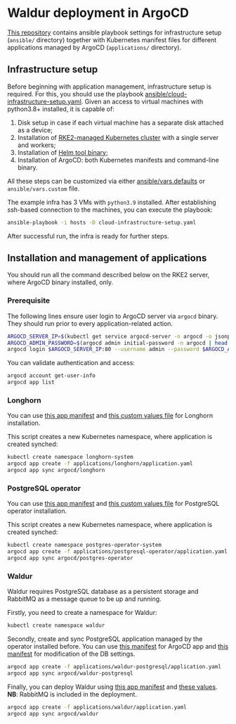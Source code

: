 # Waldur deployment in ArgoCD

[This repository](https://github.com/waldur/csl-poc) contains ansible playbook settings for infrastructure setup (`ansible/` directory)
together with Kubernetes manifest files for different applications managed by ArgoCD (`applications/` directory).

## Infrastructure setup

Before beginning with application management, infrastructure setup is required.
For this, you should use the playbook [ansible/cloud-infrastructure-setup.yaml](https://github.com/waldur/csl-poc/blob/main/ansible/cloud-infrastructure-setup.yaml).
Given an access to virtual machines with python3.8+ installed, it is capable of:

1. Disk setup in case if each virtual machine has a separate disk attached as a device;
2. Installation of [RKE2-managed Kubernetes cluster](https://docs.rke2.io/) with a single server and workers;
3. Installation of [Helm tool binary](https://helm.sh/);
4. Installation of ArgoCD: both Kubernetes manifests and command-line binary.

All these steps can be customized via either [ansible/vars.defaults](https://github.com/waldur/csl-poc/blob/main/ansible/vars.defaults) or `ansible/vars.custom` file.

The example infra has 3 VMs with `python3.9` installed.
After establishing ssh-based connection to the machines, you can execute the playbook:

```bash
ansible-playbook -i hosts -D cloud-infrastructure-setup.yaml
```

After successful run, the infra is ready for further steps.

## Installation and management of applications

You should run all the command described below on the RKE2 server, where ArgoCD binary installed, only.

### Prerequisite

The following lines ensure user login to ArgoCD server via `argocd` binary.
They should run prior to every application-related action.

```bash
ARGOCD_SERVER_IP=$(kubectl get service argocd-server -n argocd -o jsonpath={.spec.clusterIP})
ARGOCD_ADMIN_PASSWORD=$(argocd admin initial-password -n argocd | head -n1)
argocd login $ARGOCD_SERVER_IP:80 --username admin --password $ARGOCD_ADMIN_PASSWORD --name default
```

You can validate authentication and access:

```bash
argocd account get-user-info
argocd app list
```

### Longhorn

You can use [this app manifest](https://github.com/waldur/csl-poc/blob/main/applications/longhorn/application.yaml) and
[this custom values file](https://github.com/waldur/csl-poc/blob/main/applications/longhorn/values-custom.yaml) for Longhorn installation.

This script creates a new Kubernetes namespace, where application is created synched:

```bash
kubectl create namespace longhorn-system
argocd app create -f applications/longhorn/application.yaml
argocd app sync argocd/longhorn
```

### PostgreSQL operator

You can use [this app manifest](https://github.com/waldur/csl-poc/blob/main/applications/postgresql-operator/application.yaml) and
[this custom values file](https://github.com/waldur/csl-poc/blob/main/applications/postgresql-operator/values-custom.yaml) for PostgreSQL operator installation.

This script creates a new Kubernetes namespace, where application is created synched:

```bash
kubectl create namespace postgres-operator-system
argocd app create -f applications/postgresql-operator/application.yaml
argocd app sync argocd/postgres-operator
```

### Waldur

Waldur requires PostgreSQL database as a persistent storage and RabbitMQ as a message queue to be up and running.

Firstly, you need to create a namespace for Waldur:

```bash
kubectl create namespace waldur
```

Secondly, create and sync PostgreSQL application managed by the operator installed before.
You can use [this manifest](https://github.com/waldur/csl-poc/blob/main/applications/waldur-postgresql/application.yaml) for ArgoCD app and [this manifest](https://github.com/waldur/csl-poc/blob/main/applications/waldur-postgresql/manifests/waldur-postgresql.yaml) for modification of the DB settings.

```bash
argocd app create -f applications/waldur-postgresql/application.yaml
argocd app sync argocd/waldur-postgresql
```

Finally, you can deploy Waldur using [this app manifest](https://github.com/waldur/csl-poc/blob/main/applications/waldur/application.yaml) and [these values](https://github.com/waldur/csl-poc/blob/main/applications/waldur/values-custom.yaml). **NB**: RabbitMQ is included in the deployment.

```bash
argocd app create -f applications/waldur/application.yaml
argocd app sync argocd/waldur
```
